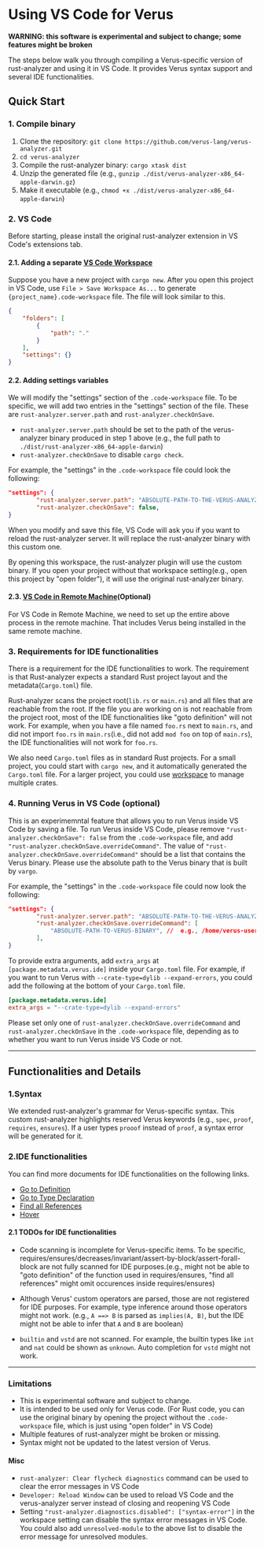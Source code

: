 # Using VS Code for Verus 

**WARNING: this software is experimental and subject to change; some features might be broken**

The steps below walk you through compiling a Verus-specific version of rust-analyzer and using it in VS Code. It provides Verus syntax support and several IDE functionalities.



## Quick Start

### 1. Compile binary

1. Clone the repository: `git clone https://github.com/verus-lang/verus-analyzer.git`  
2. `cd verus-analyzer`
3. Compile the rust-analyzer binary: `cargo xtask dist`
4. Unzip the generated file (e.g., `gunzip ./dist/verus-analyzer-x86_64-apple-darwin.gz`)
5. Make it executable (e.g., `chmod +x ./dist/verus-analyzer-x86_64-apple-darwin`)



### 2. VS Code
Before starting, please install the original rust-analyzer extension in VS Code's extensions tab.

#### 2.1. Adding a separate [VS Code Workspace](https://code.visualstudio.com/docs/editor/workspaces)
Suppose you have a new project with `cargo new`. After you open this project in VS Code, use `File > Save Workspace As...` to generate `{project_name}.code-workspace` file. The file will look similar to this. 

```json
{
	"folders": [
		{
			"path": "."
		}
	],
	"settings": {}
}
```


#### 2.2. Adding settings variables
We will modify the "settings" section of the `.code-workspace` file. To be specific, we will add two entries in the "settings" section of the file. These are `rust-analyzer.server.path` and `rust-analyzer.checkOnSave`.

- `rust-analyzer.server.path` should be set to the path of the verus-analyzer binary produced in step 1 above (e.g., the full path to `./dist/rust-analyzer-x86_64-apple-darwin`)
- `rust-analyzer.checkOnSave` to disable `cargo check`.

For example, the "settings" in the `.code-workspace` file could look the following:
```json
"settings": {
        "rust-analyzer.server.path": "ABSOLUTE-PATH-TO-THE-VERUS-ANALYZER-BINARY",
        "rust-analyzer.checkOnSave": false,
}
```

When you modify and save this file, VS Code will ask you if you want to reload the rust-analyzer server. It will replace the rust-analyzer binary with this custom one.

By opening this workspace, the rust-analyzer plugin will use the custom binary. If you open your project without that workspace setting(e.g., open this project by "open folder"), it will use the original rust-analyzer binary.


#### 2.3. [VS Code in Remote Machine](https://code.visualstudio.com/docs/remote/ssh)(Optional)
For VS Code in Remote Machine, we need to set up the entire above process in the remote machine. That includes Verus being installed in the same remote machine.
 


### 3. Requirements for IDE functionalities
There is a requirement for the IDE functionalities to work. The requirement is that Rust-analyzer expects a standard Rust project layout and the metadata(`Cargo.toml`) file.

Rust-analyzer scans the project root(`lib.rs` or `main.rs`) and all files that are reachable from the root. If the file you are working on is not reachable from the project root, most of the IDE functionalities like "goto definition" will not work. For example, when you have a file named `foo.rs` next to `main.rs`, and did not import `foo.rs` in `main.rs`(i.e., did not add `mod foo` on top of `main.rs`), the IDE functionalities will not work for `foo.rs`.

We also need `Cargo.toml` files as in standard Rust projects. For a small project, you could start with `cargo new`, and it automatically generated the `Cargo.toml` file. For a larger project, you could use [workspace](https://doc.rust-lang.org/cargo/reference/workspaces.html) to manage multiple crates.


### 4. Running Verus in VS Code (optional)
This is an experimemntal feature that allows you to run Verus inside VS Code by saving a file.  To run Verus inside VS Code, please remove `"rust-analyzer.checkOnSave": false` from the `.code-workspace` file, and add `"rust-analyzer.checkOnSave.overrideCommand"`.  The value of `"rust-analyzer.checkOnSave.overrideCommand"` should be a list that contains the Verus binary.  Please use the absolute path to the Verus binary that is built by `vargo`.

For example, the "settings" in the `.code-workspace` file could now look the following:
```json
"settings": {
        "rust-analyzer.server.path": "ABSOLUTE-PATH-TO-THE-VERUS-ANALYZER-BINARY",
        "rust-analyzer.checkOnSave.overrideCommand": [
            "ABSOLUTE-PATH-TO-VERUS-BINARY", //  e.g., /home/verus-username/verus/source/target-verus/(debug|release)/verus
        ],
}
```

To provide extra arguments, add `extra_args` at `[package.metadata.verus.ide]` inside your `Cargo.toml` file. For example, if you want to run Verus with `--crate-type=dylib --expand-errors`, you could add the following at the bottom of your `Cargo.toml` file.
```toml
[package.metadata.verus.ide]
extra_args = "--crate-type=dylib --expand-errors"
```

Please set only one of `rust-analyzer.checkOnSave.overrideCommand` and `rust-analyzer.checkOnSave` in the `.code-workspace` file, depending as to whether you want to run Verus inside VS Code or not.

---
## Functionalities and Details

### 1.Syntax
We extended rust-analyzer's grammar for Verus-specific syntax. This custom rust-analyzer highlights reserved Verus keywords (e.g., `spec`, `proof`, `requires`, `ensures`). If a user types `prooof` instead of `proof`, a syntax error will be generated for it. 


### 2.IDE functionalities
You can find more documents for IDE functionalities on the following links.
- [Go to Definition](https://rust-analyzer.github.io/manual.html#go-to-definition)
- [Go to Type Declaration](https://rust-analyzer.github.io/manual.html#go-to-type-definition)
- [Find all References](https://rust-analyzer.github.io/manual.html#find-all-references)
- [Hover](https://rust-analyzer.github.io/manual.html#hover)

#### 2.1 TODOs for IDE functionalities
- Code scanning is incomplete for Verus-specific items. To be specific, requires/ensures/decreases/invariant/assert-by-block/assert-forall-block are not fully scanned for IDE purposes.(e.g., might not be able to "goto definition" of the function used in requires/ensures, "find all references" might omit occurences inside requires/ensures)

- Although Verus' custom operators are parsed, those are not registered for IDE purposes. For example, type inference around those operators might not work. (e.g., `A ==> B` is parsed as `implies(A, B)`, but the IDE might not be able to infer that `A` and `B` are boolean)

- `builtin` and `vstd` are not scanned. For example, the builtin types like `int` and `nat` could be shown as `unknown`. Auto completion for `vstd` might not work.


---
### Limitations 
- This is experimental software and subject to change.   
- It is intended to be used only for Verus code. (For Rust code, you can use the original binary by opening the project without the `.code-workspace` file, which is just using "open folder" in VS Code)
- Multiple features of rust-analyzer might be broken or missing.  
- Syntax might not be updated to the latest version of Verus.
<!-- - An issue was reported while compiling this custom rust-analyzer on Apple Silicon Mac. As a temporary measure, running `rustup target add x86_64-apple-darwin` might help bypass the problem. -->


#### Misc
- `rust-analyzer: Clear flycheck diagnostics` command can be used to clear the error messages in VS Code
- `Developer: Reload Window` can be used to reload VS Code and the verus-analyzer server instead of closing and reopening VS Code
- Setting `"rust-analyzer.diagnostics.disabled": ["syntax-error"]` in the workspace setting can disable the syntax error messages in VS Code. You could also add `unresolved-module` to the above list to disable the error message for unresolved modules.


 